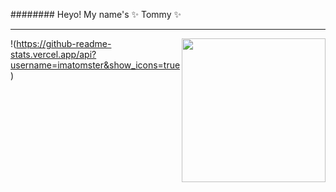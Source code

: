 <!--
**imatomster/imatomster** is a ✨ _special_ ✨ repository because its `README.md` (this file) appears on your GitHub profile.

Here are some ideas to get you started:

- 🔭 I’m currently working on ...
- 🌱 I’m currently learning ...
- 👯 I’m looking to collaborate on ...
- 🤔 I’m looking for help with ...
- 💬 Ask me about ...
- 📫 How to reach me: ...
- 😄 Pronouns: ...
- ⚡ Fun fact: ...
-->

######## Heyo! My name's ✨ Tommy ✨

---

<img align='right' src="https://media.giphy.com/media/MT5UUV1d4CXE2A37Dg/giphy.gif" width="230">

!(https://github-readme-stats.vercel.app/api?username=imatomster&show_icons=true)
